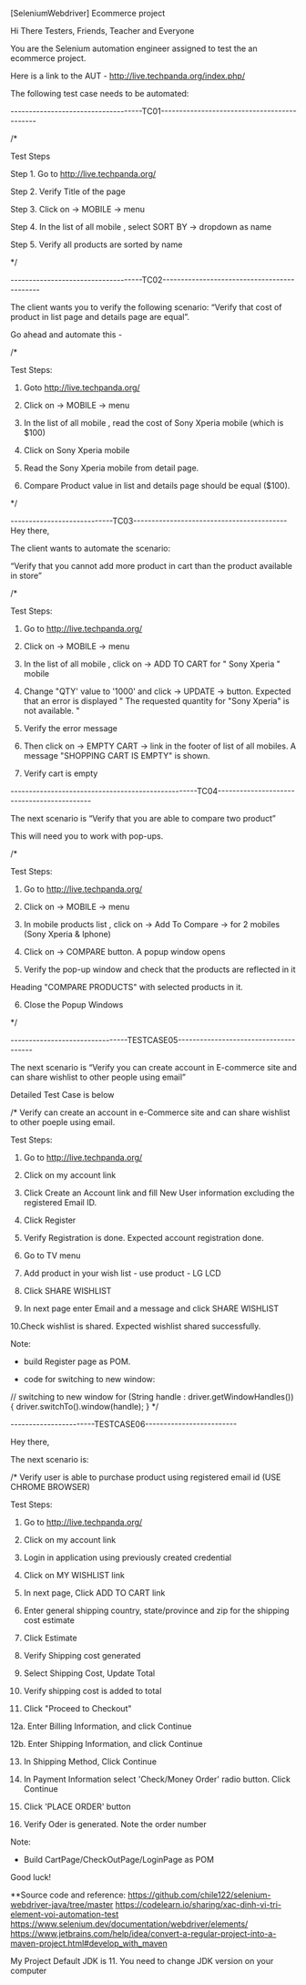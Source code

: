 [SeleniumWebdriver] Ecommerce project 

Hi There Testers, Friends, Teacher and Everyone 

You are the Selenium automation engineer assigned to test the an ecommerce project.

Here is a link to the AUT - http://live.techpanda.org/index.php/

The following test case needs to be automated:

------------------------------------TC01--------------------------------------------

/*

Test Steps

Step 1. Go to http://live.techpanda.org/

Step 2. Verify Title of the page

Step 3. Click on -> MOBILE -> menu

Step 4. In the list of all mobile , select SORT BY -> dropdown as name

Step 5. Verify all products are sorted by name

*/

------------------------------------TC02--------------------------------------------

The client wants you to verify the following scenario: “Verify that cost of product in list page and details page are equal”.

Go ahead and automate this -

/*

Test Steps:

1. Goto http://live.techpanda.org/

2. Click on -> MOBILE -> menu

3. In the list of all mobile , read the cost of Sony Xperia mobile (which is $100)

4. Click on Sony Xperia mobile

5. Read the Sony Xperia mobile from detail page.

6. Compare Product value in list and details page should be equal ($100).

*/

----------------------------TC03------------------------------------------
Hey there,

The client wants to automate the scenario:

“Verify that you cannot add more product in cart than the product available in store”

/*

Test Steps:

1. Go to http://live.techpanda.org/

2. Click on -> MOBILE -> menu

3. In the list of all mobile , click on -> ADD TO CART for " Sony Xperia " mobile

4. Change "QTY' value to '1000' and click -> UPDATE -> button. Expected that an error is displayed " The requested quantity for "Sony Xperia" is not available. "

5. Verify the error message

6. Then click on -> EMPTY CART -> link in the footer of list of all mobiles. A message "SHOPPING CART IS EMPTY" is shown.

7. Verify cart is empty

---------------------------------------------------TC04-------------------------------------------

The next scenario is “Verify that you are able to compare two product”

This will need you to work with pop-ups.

/*

Test Steps:

1. Go to http://live.techpanda.org/

2. Click on -> MOBILE -> menu

3. In mobile products list , click on -> Add To Compare -> for 2 mobiles (Sony Xperia & Iphone)

4. Click on -> COMPARE button. A popup window opens

5. Verify the pop-up window and check that the products are reflected in it

Heading "COMPARE PRODUCTS" with selected products in it.

6. Close the Popup Windows

*/

--------------------------------TESTCASE05--------------------------------------

The next scenario is “Verify you can create account in E-commerce site and can share wishlist to other people using email”

Detailed Test Case is below

/* Verify can create an account in e-Commerce site and can share wishlist to other poeple using email.

Test Steps:

1. Go to http://live.techpanda.org/

2. Click on my account link

3. Click Create an Account link and fill New User information excluding the registered Email ID.

4. Click Register

5. Verify Registration is done. Expected account registration done.

6. Go to TV menu

7. Add product in your wish list - use product - LG LCD

8. Click SHARE WISHLIST

9. In next page enter Email and a message and click SHARE WISHLIST

10.Check wishlist is shared. Expected wishlist shared successfully.

Note: 

- build Register page as POM.

- code for switching to new window:

// switching to new window
for (String handle : driver.getWindowHandles()) {
    driver.switchTo().window(handle);
}
*/

-----------------------TESTCASE06-------------------------                

Hey there,

The next scenario is:

/* Verify user is able to purchase product using registered email id (USE CHROME BROWSER)

Test Steps:

1. Go to http://live.techpanda.org/

2. Click on my account link

3. Login in application using previously created credential

4. Click on MY WISHLIST link

5. In next page, Click ADD TO CART link

6. Enter general shipping country, state/province and zip for the shipping cost estimate

7. Click Estimate

8. Verify Shipping cost generated

9. Select Shipping Cost, Update Total

10. Verify shipping cost is added to total

11. Click "Proceed to Checkout"

12a. Enter Billing Information, and click Continue

12b. Enter Shipping Information, and click Continue

13. In Shipping Method, Click Continue

14. In Payment Information select 'Check/Money Order' radio button. Click Continue

15. Click 'PLACE ORDER' button

16. Verify Oder is generated. Note the order number

Note: 

- Build CartPage/CheckOutPage/LoginPage as POM


Good luck!

**Source code and reference:
https://github.com/chile122/selenium-webdriver-java/tree/master
https://codelearn.io/sharing/xac-dinh-vi-tri-element-voi-automation-test
https://www.selenium.dev/documentation/webdriver/elements/
https://www.jetbrains.com/help/idea/convert-a-regular-project-into-a-maven-project.html#develop_with_maven

My Project Default JDK is 11. You need to change JDK version on your computer
